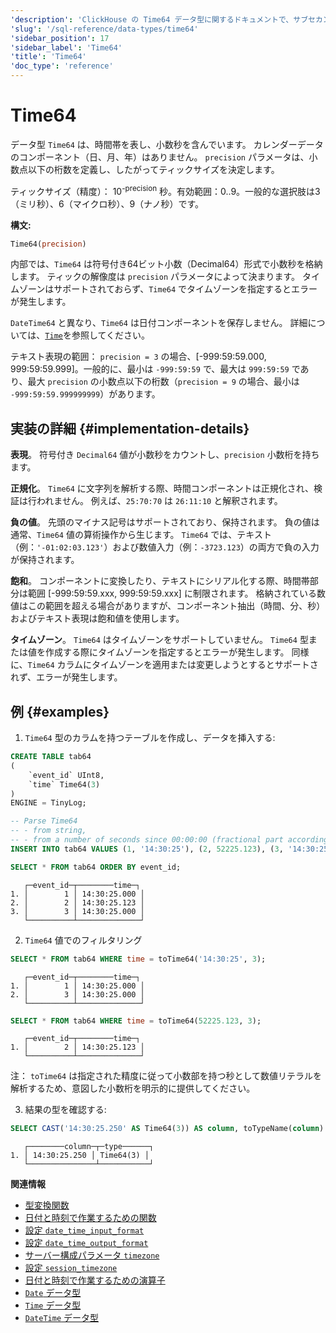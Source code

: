 ```yaml
---
'description': 'ClickHouse の Time64 データ型に関するドキュメントで、サブセカンド精度の時間範囲を格納します'
'slug': '/sql-reference/data-types/time64'
'sidebar_position': 17
'sidebar_label': 'Time64'
'title': 'Time64'
'doc_type': 'reference'
---
```



# Time64

データ型 `Time64` は、時間帯を表し、小数秒を含んでいます。
カレンダーデータのコンポーネント（日、月、年）はありません。
`precision` パラメータは、小数点以下の桁数を定義し、したがってティックサイズを決定します。

ティックサイズ（精度）： 10<sup>-precision</sup> 秒。有効範囲：0..9。一般的な選択肢は3（ミリ秒）、6（マイクロ秒）、9（ナノ秒）です。

**構文:**

```sql
Time64(precision)
```

内部では、`Time64` は符号付き64ビット小数（Decimal64）形式で小数秒を格納します。
ティックの解像度は `precision` パラメータによって決まります。
タイムゾーンはサポートされておらず、`Time64` でタイムゾーンを指定するとエラーが発生します。

`DateTime64` と異なり、`Time64` は日付コンポーネントを保存しません。
詳細については、[`Time`](../../sql-reference/data-types/time.md)を参照してください。

テキスト表現の範囲： `precision = 3` の場合、[-999:59:59.000, 999:59:59.999]。一般的に、最小は `-999:59:59` で、最大は `999:59:59` であり、最大 `precision` の小数点以下の桁数（`precision = 9` の場合、最小は `-999:59:59.999999999`）があります。

## 実装の詳細 {#implementation-details}

**表現**。
符号付き `Decimal64` 値が小数秒をカウントし、`precision` 小数桁を持ちます。

**正規化**。
`Time64` に文字列を解析する際、時間コンポーネントは正規化され、検証は行われません。
例えば、`25:70:70` は `26:11:10` と解釈されます。

**負の値**。
先頭のマイナス記号はサポートされており、保持されます。
負の値は通常、`Time64` 値の算術操作から生じます。
`Time64` では、テキスト（例：`'-01:02:03.123'`）および数値入力（例：`-3723.123`）の両方で負の入力が保持されます。

**飽和**。
コンポーネントに変換したり、テキストにシリアル化する際、時間帯部分は範囲 [-999:59:59.xxx, 999:59:59.xxx] に制限されます。
格納されている数値はこの範囲を超える場合がありますが、コンポーネント抽出（時間、分、秒）およびテキスト表現は飽和値を使用します。

**タイムゾーン**。
`Time64` はタイムゾーンをサポートしていません。
`Time64` 型または値を作成する際にタイムゾーンを指定するとエラーが発生します。
同様に、`Time64` カラムにタイムゾーンを適用または変更しようとするとサポートされず、エラーが発生します。

## 例 {#examples}

1. `Time64` 型のカラムを持つテーブルを作成し、データを挿入する:

```sql
CREATE TABLE tab64
(
    `event_id` UInt8,
    `time` Time64(3)
)
ENGINE = TinyLog;
```

```sql
-- Parse Time64
-- - from string,
-- - from a number of seconds since 00:00:00 (fractional part according to precision).
INSERT INTO tab64 VALUES (1, '14:30:25'), (2, 52225.123), (3, '14:30:25');

SELECT * FROM tab64 ORDER BY event_id;
```

```text
   ┌─event_id─┬────────time─┐
1. │        1 │ 14:30:25.000 │
2. │        2 │ 14:30:25.123 │
3. │        3 │ 14:30:25.000 │
   └──────────┴──────────────┘
```

2. `Time64` 値でのフィルタリング

```sql
SELECT * FROM tab64 WHERE time = toTime64('14:30:25', 3);
```

```text
   ┌─event_id─┬────────time─┐
1. │        1 │ 14:30:25.000 │
2. │        3 │ 14:30:25.000 │
   └──────────┴──────────────┘
```

```sql
SELECT * FROM tab64 WHERE time = toTime64(52225.123, 3);
```

```text
   ┌─event_id─┬────────time─┐
1. │        2 │ 14:30:25.123 │
   └──────────┴──────────────┘
```

注： `toTime64` は指定された精度に従って小数部を持つ秒として数値リテラルを解析するため、意図した小数桁を明示的に提供してください。

3. 結果の型を確認する:

```sql
SELECT CAST('14:30:25.250' AS Time64(3)) AS column, toTypeName(column) AS type;
```

```text
   ┌────────column─┬─type──────┐
1. │ 14:30:25.250 │ Time64(3) │
   └───────────────┴───────────┘
```

**関連情報**

- [型変換関数](../../sql-reference/functions/type-conversion-functions.md)
- [日付と時刻で作業するための関数](../../sql-reference/functions/date-time-functions.md)
- [設定 `date_time_input_format`](../../operations/settings/settings-formats.md#date_time_input_format)
- [設定 `date_time_output_format`](../../operations/settings/settings-formats.md#date_time_output_format)
- [サーバー構成パラメータ `timezone`](../../operations/server-configuration-parameters/settings.md#timezone)
- [設定 `session_timezone`](../../operations/settings/settings.md#session_timezone)
- [日付と時刻で作業するための演算子](../../sql-reference/operators/index.md#operators-for-working-with-dates-and-times)
- [`Date` データ型](../../sql-reference/data-types/date.md)
- [`Time` データ型](../../sql-reference/data-types/time.md)
- [`DateTime` データ型](../../sql-reference/data-types/datetime.md)
